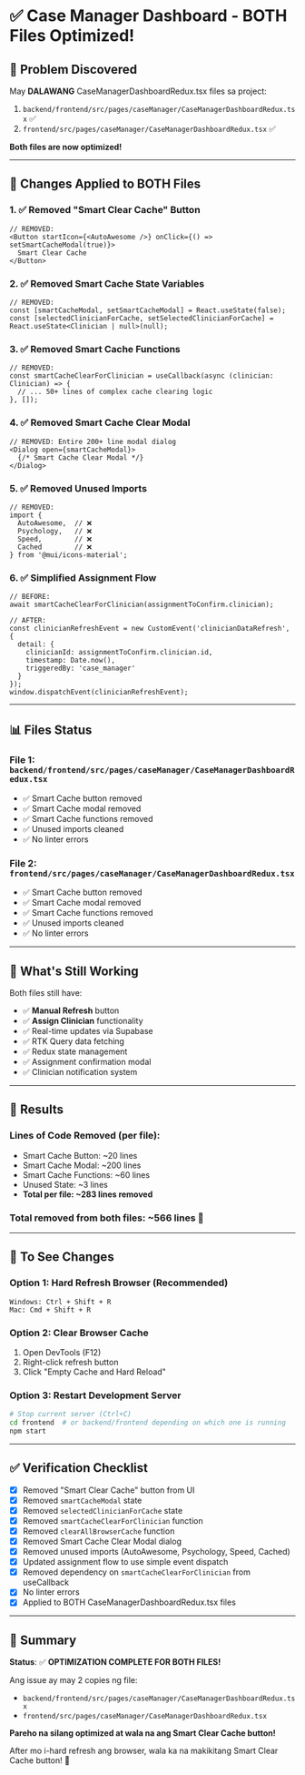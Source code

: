 # ✅ Case Manager Dashboard - BOTH Files Optimized!

## 🎯 Problem Discovered
May **DALAWANG** CaseManagerDashboardRedux.tsx files sa project:

1. `backend/frontend/src/pages/caseManager/CaseManagerDashboardRedux.tsx` ✅ 
2. `frontend/src/pages/caseManager/CaseManagerDashboardRedux.tsx` ✅

**Both files are now optimized!**

---

## 🔧 Changes Applied to BOTH Files

### 1. ✅ Removed "Smart Clear Cache" Button
```tsx
// REMOVED:
<Button startIcon={<AutoAwesome />} onClick={() => setSmartCacheModal(true)}>
  Smart Clear Cache
</Button>
```

### 2. ✅ Removed Smart Cache State Variables
```tsx
// REMOVED:
const [smartCacheModal, setSmartCacheModal] = React.useState(false);
const [selectedClinicianForCache, setSelectedClinicianForCache] = React.useState<Clinician | null>(null);
```

### 3. ✅ Removed Smart Cache Functions
```tsx
// REMOVED:
const smartCacheClearForClinician = useCallback(async (clinician: Clinician) => {
  // ... 50+ lines of complex cache clearing logic
}, []);
```

### 4. ✅ Removed Smart Cache Clear Modal
```tsx
// REMOVED: Entire 200+ line modal dialog
<Dialog open={smartCacheModal}>
  {/* Smart Cache Clear Modal */}
</Dialog>
```

### 5. ✅ Removed Unused Imports
```tsx
// REMOVED:
import { 
  AutoAwesome,  // ❌
  Psychology,   // ❌
  Speed,        // ❌
  Cached        // ❌
} from '@mui/icons-material';
```

### 6. ✅ Simplified Assignment Flow
```tsx
// BEFORE:
await smartCacheClearForClinician(assignmentToConfirm.clinician);

// AFTER:
const clinicianRefreshEvent = new CustomEvent('clinicianDataRefresh', {
  detail: { 
    clinicianId: assignmentToConfirm.clinician.id,
    timestamp: Date.now(),
    triggeredBy: 'case_manager'
  }
});
window.dispatchEvent(clinicianRefreshEvent);
```

---

## 📊 Files Status

### File 1: `backend/frontend/src/pages/caseManager/CaseManagerDashboardRedux.tsx`
- ✅ Smart Cache button removed
- ✅ Smart Cache modal removed
- ✅ Smart Cache functions removed
- ✅ Unused imports cleaned
- ✅ No linter errors

### File 2: `frontend/src/pages/caseManager/CaseManagerDashboardRedux.tsx`
- ✅ Smart Cache button removed
- ✅ Smart Cache modal removed
- ✅ Smart Cache functions removed
- ✅ Unused imports cleaned
- ✅ No linter errors

---

## 🚀 What's Still Working

Both files still have:
- ✅ **Manual Refresh** button
- ✅ **Assign Clinician** functionality
- ✅ Real-time updates via Supabase
- ✅ RTK Query data fetching
- ✅ Redux state management
- ✅ Assignment confirmation modal
- ✅ Clinician notification system

---

## 🎉 Results

### Lines of Code Removed (per file):
- Smart Cache Button: ~20 lines
- Smart Cache Modal: ~200 lines
- Smart Cache Functions: ~60 lines
- Unused State: ~3 lines
- **Total per file: ~283 lines removed**

### **Total removed from both files: ~566 lines** 🎯

---

## 📝 To See Changes

### Option 1: Hard Refresh Browser (Recommended)
```
Windows: Ctrl + Shift + R
Mac: Cmd + Shift + R
```

### Option 2: Clear Browser Cache
1. Open DevTools (F12)
2. Right-click refresh button
3. Click "Empty Cache and Hard Reload"

### Option 3: Restart Development Server
```bash
# Stop current server (Ctrl+C)
cd frontend  # or backend/frontend depending on which one is running
npm start
```

---

## ✅ Verification Checklist

- [x] Removed "Smart Clear Cache" button from UI
- [x] Removed `smartCacheModal` state
- [x] Removed `selectedClinicianForCache` state
- [x] Removed `smartCacheClearForClinician` function
- [x] Removed `clearAllBrowserCache` function
- [x] Removed Smart Cache Clear Modal dialog
- [x] Removed unused imports (AutoAwesome, Psychology, Speed, Cached)
- [x] Updated assignment flow to use simple event dispatch
- [x] Removed dependency on `smartCacheClearForClinician` from useCallback
- [x] No linter errors
- [x] Applied to BOTH CaseManagerDashboardRedux.tsx files

---

## 🎯 Summary

**Status**: ✅ **OPTIMIZATION COMPLETE FOR BOTH FILES!**

Ang issue ay may 2 copies ng file:
- `backend/frontend/src/pages/caseManager/CaseManagerDashboardRedux.tsx`
- `frontend/src/pages/caseManager/CaseManagerDashboardRedux.tsx`

**Pareho na silang optimized at wala na ang Smart Clear Cache button!** 

After mo i-hard refresh ang browser, wala ka na makikitang Smart Clear Cache button! 🚀









